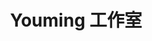 ---
pageLayout: friends
title: Youming 工作室
description: 以个人喜好为指引，去创造那些令自己心驰神往的事物。
permalink: /friends/
list:
    -
      name: YOU MING 柚明 # 2023.2.1
      link: /notes/更多/工作室.html#you-ming-柚明
      avatar: /rc/ym-ys.png
      location: 中国
      organization: Youming 工作室
      desc: “在放弃之前，成功的可能性永远不会归零。”
      backgroundColor: rgba(130, 201, 30, 0.65)
      color: rgb(255, 255, 255, 0.8)
      nameColor: rgb(255, 255, 255, 0.9)
      socials:
        -
          icon: bilibili
          link: https://space.bilibili.com/1337092956
        -
          icon: github
          link: https://github.com/YOU-MING-6
groups:
  -
    title: 合作成员
    list:
      -
        name: 某团一笑 # 2023.7.22 21:14
        avatar: /rc/tx-2-ys.png
        location: 中国
        desc: “现在，让我们来看看答案。”
        backgroundColor: rgba(250, 82, 82, 0.65)
        color: rgb(255, 255, 255, 0.8)
        nameColor: rgb(255, 255, 255, 0.9)
        socials:
          -
            icon: bilibili
            link: https://space.bilibili.com/3493093632379150
      -
        name: Afly-dream # 2024.5.01 19:46
        avatar: /rc/tx-3-ys.png
        location: 中国
        desc: “有梦想，才能有希望。”
        backgroundColor: rgba(253, 126, 20, 0.65)
        color: rgb(255, 255, 255, 0.8)
        nameColor: rgb(255, 255, 255, 0.9)
        socials:
          -
            icon: bilibili
            link: https://space.bilibili.com/1364066451
          -
            icon: github
            link: https://github.com/Afly-dream
      -
        name: hite4044 # 2025.4.27 18:24
        avatar: /rc/tx-4-ys.png
        location: 中国
        desc: “不忘初心，方得始终！”
        backgroundColor: rgba(121, 80, 242, 0.65)
        color: rgb(255, 255, 255, 0.8)
        nameColor: rgb(255, 255, 255, 0.9)
        socials:
          -
            icon: bilibili
            link: https://space.bilibili.com/277685481
          -
            icon: github
            link: https://github.com/hite4044

---
